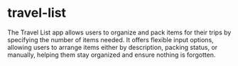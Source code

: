 # travel-list
The Travel List app allows users to organize and pack items for their trips by specifying the number of items needed. It offers flexible input options, allowing users to arrange items either by description, packing status, or manually, helping them stay organized and ensure nothing is forgotten.
